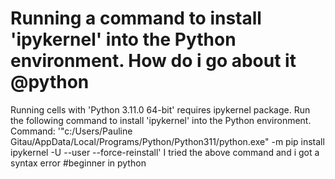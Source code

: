 
# Running a command to install 'ipykernel' into the Python environment. How do i go about it @python

Running cells with 'Python 3.11.0 64-bit' requires ipykernel package.
Run the following command to install 'ipykernel' into the Python environment.
Command: '"c:/Users/Pauline Gitau/AppData/Local/Programs/Python/Python311/python.exe" -m pip install ipykernel -U --user --force-reinstall'
I tried the above command and i got a syntax error #beginner in python

        